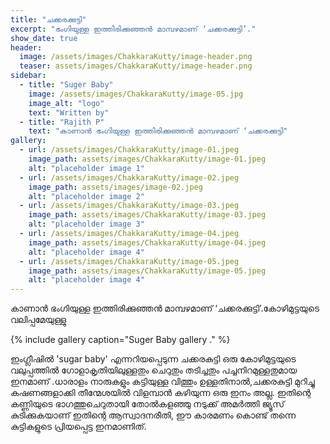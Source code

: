 ```yaml
---
title: "ചക്കരക്കുട്ടി"
excerpt: "ഭംഗിയുള്ള ഇത്തിരിക്കുഞ്ഞൻ മാമ്പഴമാണ് ‘ചക്കരക്കുട്ടി’."
show_date: true
header:
  image: /assets/images/ChakkaraKutty/image-header.png
  teaser: assets/images/ChakkaraKutty/image-header.png
sidebar:
  - title: "Suger Baby"
    image: /assets/images/ChakkaraKutty/image-05.jpg
    image_alt: "logo"
    text: "Written by"
  - title: "Rajith P"
    text: "കാണാൻ ഭംഗിയുള്ള ഇത്തിരിക്കുഞ്ഞൻ മാമ്പഴമാണ് ‘ചക്കരക്കുട്ടി"
gallery:
  - url: /assets/images/ChakkaraKutty/image-01.jpeg
    image_path: assets/images/ChakkaraKutty/image-01.jpeg
    alt: "placeholder image 1"
  - url: /assets/images/ChakkaraKutty/image-02.jpeg
    image_path: assets/images/image-02.jpeg
    alt: "placeholder image 2"
  - url: /assets/images/ChakkaraKutty/image-03.jpeg
    image_path: assets/images/ChakkaraKutty/image-03.jpeg
    alt: "placeholder image 3"
  - url: /assets/images/ChakkaraKutty/image-04.jpeg
    image_path: assets/images/ChakkaraKutty/image-04.jpeg
    alt: "placeholder image 4"
  - url: /assets/images/ChakkaraKutty/image-05.jpeg
    image_path: assets/images/ChakkaraKutty/image-05.jpeg
    alt: "placeholder image 4"
---
```


കാണാൻ ഭംഗിയുള്ള ഇത്തിരിക്കുഞ്ഞൻ മാമ്പഴമാണ് ‘ചക്കരക്കുട്ടി’.കോഴിമുട്ടയുടെ  വലിപ്പമേയുള്ളു 

{% include gallery caption="Suger Baby gallery ." %}

ഇംഗ്ലീഷിൽ 'sugar baby' എന്നറിയപ്പെടുന്ന ചക്കരകുട്ടി  ഒരു കോഴിമുട്ടയുടെ വലുപ്പത്തിൽ ഗോളാകൃതിയിലുള്ളതും ചെറുതും തടിച്ചതും പച്ചനിറമുള്ളതുമായ ഇനമാണ് .ധാരാളം നാരുകളും കട്ടിയുള്ള വിത്തും ഉള്ളതിനാൽ,ചക്കരകുട്ടി മുറിച്ചു കഷണങ്ങളാക്കി തീന്മേശയിൽ  വിളമ്പാൻ കഴിയുന്ന ഒരു ഇനം അല്ല. ഇതിന്റെ കണ്ണിയുടെ ഭാഗത്തുചെറുതായി തോൽകളഞ്ഞു  നടുക്ക് അമർത്തി ജ്യൂസ് കുടിക്കുകയാണ് ഇതിന്റെ ആസ്വാദനരീതി, ഈ കാരമണം കൊണ്ട് തന്നെ കുട്ടികളുടെ പ്രിയപ്പെട്ട ഇനമാണിത്.
